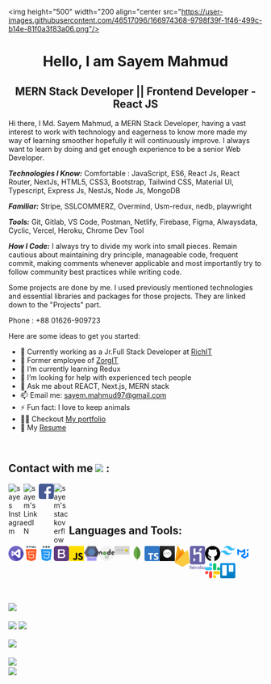 <img height="500" width="200 align="center src="https://user-images.githubusercontent.com/46517096/166974368-9798f39f-1f46-499c-b14e-81f0a3f83a06.png"/>
<h1 align="center" font-weight="bold" > Hello, I am Sayem Mahmud </h1>
<!-- <iframe src="">via GIPHY</a></p> -->

<h2 align="center" font-weight="bold">MERN Stack Developer || Frontend Developer - React JS </h2>


Hi there, I Md. Sayem Mahmud, a MERN Stack Developer, having a vast interest to work with technology and eagerness to know more made my way of learning smoother hopefully it will continuously improve. I always want to learn by doing and get enough experience to be a senior Web Developer.

***Technologies I Know:*** Comfortable : JavaScript, ES6, React Js, React Router, NextJs, HTML5, CSS3, Bootstrap, Tailwind CSS, Material UI, Typescript, Express Js, NestJs, Node Js, MongoDB

***Familiar:***  Stripe, SSLCOMMERZ, Overmind, Usm-redux, nedb, playwright

***Tools:*** Git, Gitlab, VS Code, Postman, Netlify, Firebase, Figma, Alwaysdata, Cyclic, Vercel, Heroku, Chrome Dev Tool

***How I Code:*** I always try to divide my work into small pieces. Remain cautious about maintaining dry principle, manageable code, frequent commit, making comments whenever applicable and most importantly try to follow community best practices while writing code.

Some projects are done by me. I used previously mentioned technologies and essential libraries and packages for those projects. They are linked down to the "Projects" part.

Phone : +88 01626-909723

Here are some ideas to get you started:

- 🔭 Currently working as a Jr.Full Stack Developer at <a href="https://zorgitgroup.com">RichIT</a>
- 🔭 Former employee of <a href="https://zorgitgroup.com">ZorgIT</a>
- 🌱 I’m currently learning Redux
- 🤔 I’m looking for help with experienced tech people
- 💬 Ask me about REACT, Next.js, MERN stack
- 📫 Email me: sayem.mahmud97@gmail.com
- ⚡ Fun fact: I love to keep animals
- 👨‍💻 Checkout <a href="https://pensive-nightingale-37cdf7.netlify.app">My portfolio</a>
- 📄 My <a href="https://drive.google.com/file/d/1rJ5x6jt-uzgqiIRmoFc2ZnX_odB_bruP/view?usp=sharing"> Resume</a>

<br>

## Contact with me <img src="https://media.giphy.com/media/hvRJCLFzcasrR4ia7z/giphy.gif" width="25px"> :
<a href="https://www.instagram.com/sayem_mahmud97/">
  <img align="left" alt="sayes Instagram" width="30px" src="https://raw.githubusercontent.com/hussainweb/hussainweb/main/icons/instagram.png" />
</a>
<a href="https://www.linkedin.com/in/sayem-mahmud-13349220a/">
  <img align="left" alt="sayem's LinkedIN" width="30px" src="https://raw.githubusercontent.com/peterthehan/peterthehan/master/assets/linkedin.svg" />
</a>
<a href="https://www.facebook.com/sayem.mahmud.77128">
  <img align="left" alt="sayem fb" width="30px" src="images/facebook.png" />
</a> 
<a href="https://stackoverflow.com/users/edit/14925911">
  <img align="left" alt="sayem's stackoverflow" width="30px"  src="https://raw.githubusercontent.com/omidnikrah/github-readme-stackoverflow/master/stackoverflow.svg" />
</a>
<br> <br> <br>

## Languages and Tools:
<a href="https://visualstudio.microsoft.com">
  <img align="left" alt="vs code" width="30px" src="images/visual-studio.png" />
</a>
<a href="https://www.w3schools.com/html/">
  <img align="left" alt="html" width="30px" src="images/html-5.png" />
</a>
<a href="https://www.w3schools.com/css/">
  <img align="left" alt="css" width="30px" src="images/css.png" />
</a>
<a href="https://getbootstrap.com">
  <img align="left" alt="bootstrap" width="30px" src="images/bootstrap.png" />
</a>
<a href="https://www.w3schools.com/js/">
  <img align="left" alt="Js" width="30px" src="images/js.png" />
</a>
<a href="https://reactjs.org">
  <img align="left" alt="React" width="30px" src="images/react.png" />
</a>
<a href="https://nodejs.org/en/">
  <img align="left" alt="Nodejs" width="30px" src="images/nodejs.png" />
</a>
<a href="https://expressjs.com">
  <img align="left" alt="Expressjs" width="30px" src="images/express.jpg" />
</a>
</a>
<a href="https://www.mongodb.com/cloud/atlas/lp/try2?utm_source=google&utm_campaign=gs_footprint_row_search_core_brand_atlas_desktop&utm_term=mongodb&utm_medium=cpc_paid_search&utm_ad=e&utm_ad_campaign_id=12212624584&adgroup=115749713703&gclid=Cj0KCQiAmpyRBhC-ARIsABs2EApO0AYVyJDAm4okGo1svlfmYnA1aVUBMKgvcUHWkR3KDEWDclZiFZoaAsexEALw_wcB">
  <img align="left" alt="Mongodb" width="30px" src="images/mongoDb.png" />
</a>
<a href="https://www.typescriptlang.org">
  <img align="left" alt="typescript" width="30px" src="images/typescript.png" />
</a>
<a href="https://nextjs.org">
  <img align="left" alt="NextJs" width="30px" src="images/Nextjs.jpg" />
</a>
<a href="https://firebase.google.com/?gclid=Cj0KCQiAmpyRBhC-ARIsABs2EAqWPqoFbAgdYouMUTUOfZhJ76RQsxXgFw2L7knZGbE6UL7UMedj2AcaApflEALw_wcB&gclsrc=aw.ds">
  <img align="left" alt="Firebase" width="30px" src="images/firebase.png" />
</a>
<a href="https://www.heroku.com">
  <img align="left" alt="Hiroku" width="30px" src="images/heroku.png" />
</a>
<a href="https://github.com">
  <img align="left" alt="Git" width="30px" src="images/github.png" />
</a>
<a href="https://tailwindcss.com">
  <img align="left" alt="TailwindCss" width="30px" src="images/tailwind.png" />
</a>
<a href="https://mui.com">
  <img align="left" alt="Mui" width="30px" src="images/mui.png" />
</a>
<br/><br/>
<a href="https://slack.com">
  <img align="left" alt="Slack" width="30px" src="images/slack.png" />
</a>
<a href="https://trello.com/en">
  <img align="left" alt="Trello" width="30px" src="images/trello.jpg" />
</a>

<br> <br> <br>

<img src="https://github-readme-stats.vercel.app/api/top-langs/?username=Sayem-Mahmud&theme=tokyonight"/>
<br><br>
<img width="490px" src="https://activity-graph.herokuapp.com/graph?username=Sayem-mahmud&theme=github"/>
<img src="https://github-readme-stats.vercel.app/api?username=Sayem-Mahmud&&show_icons=true&title_color=ffffff&icon_color=bb2acf&text_color=daf7dc&bg_color=151515"/>
<br><br>
<img src="http://github-readme-streak-stats.herokuapp.com?user=Sayem-Mahmud&date_format=M%20j%5B%2C%20Y%5D"/>
<br><br>
<img src="https://github-profile-trophy.vercel.app/?username=Sayem-Mahmud&title=Followers"/>
<br>
<img src="https://komarev.com/ghpvc/?username=Sayem-mahmud&color=dc143c"/>
